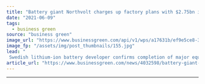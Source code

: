 ```yaml
---
title: "Battery giant Northvolt charges up factory plans with $2.75bn investment boost"
date: "2021-06-09"
tags: 
  - business green
source: "business green"
image_url: "https://www.businessgreen.com/api/v1/wps/a17631b/ef9e5ce8-3839-43e9-9913-eb4c77d5d9b3/2/Northvolt-185x114.jpg"
image_fp: "/assets/img/post_thumbnails/155.jpg"
lead: "
 Swedish lithium-ion battery developer confirms completion of major equity fund-raising round ..."
article_url: "https://www.businessgreen.com/news/4032598/battery-giant-northvolt-charges-factory-plans-usd-75bn-investment-boost"
---
```


---
